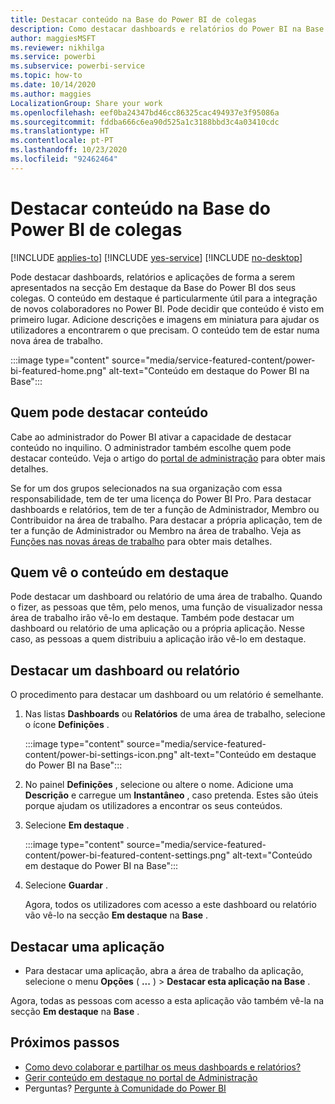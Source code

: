 ```yaml
---
title: Destacar conteúdo na Base do Power BI de colegas
description: Como destacar dashboards e relatórios do Power BI na Base do Power BI para colegas na sua organização.
author: maggiesMSFT
ms.reviewer: nikhilga
ms.service: powerbi
ms.subservice: powerbi-service
ms.topic: how-to
ms.date: 10/14/2020
ms.author: maggies
LocalizationGroup: Share your work
ms.openlocfilehash: eef0ba24347bd46cc86325cac494937e3f95086a
ms.sourcegitcommit: fddba666c6ea90d525a1c3188bbd3c4a03410cdc
ms.translationtype: HT
ms.contentlocale: pt-PT
ms.lasthandoff: 10/23/2020
ms.locfileid: "92462464"
---
```

# <a name="feature-content-on-colleagues-power-bi-home-page"></a>Destacar conteúdo na Base do Power BI de colegas

[!INCLUDE [applies-to](../includes/applies-to.md)] [!INCLUDE [yes-service](../includes/yes-service.md)] [!INCLUDE [no-desktop](../includes/no-desktop.md)]

Pode destacar dashboards, relatórios e aplicações de forma a serem apresentados na secção Em destaque da Base do Power BI dos seus colegas. O conteúdo em destaque é particularmente útil para a integração de novos colaboradores no Power BI. Pode decidir que conteúdo é visto em primeiro lugar. Adicione descrições e imagens em miniatura para ajudar os utilizadores a encontrarem o que precisam. O conteúdo tem de estar numa nova área de trabalho.

:::image type="content" source="media/service-featured-content/power-bi-featured-home.png" alt-text="Conteúdo em destaque do Power BI na Base":::

## <a name="who-can-feature-content"></a>Quem pode destacar conteúdo

Cabe ao administrador do Power BI ativar a capacidade de destacar conteúdo no inquilino. O administrador também escolhe quem pode destacar conteúdo. Veja o artigo do [portal de administração](../admin/service-admin-portal.md#featured-content) para obter mais detalhes.

Se for um dos grupos selecionados na sua organização com essa responsabilidade, tem de ter uma licença do Power BI Pro. Para destacar dashboards e relatórios, tem de ter a função de Administrador, Membro ou Contribuidor na área de trabalho. Para destacar a própria aplicação, tem de ter a função de Administrador ou Membro na área de trabalho. Veja as [Funções nas novas áreas de trabalho](service-new-workspaces.md#roles-in-the-new-workspaces) para obter mais detalhes.

## <a name="who-sees-featured-content"></a>Quem vê o conteúdo em destaque

Pode destacar um dashboard ou relatório de uma área de trabalho. Quando o fizer, as pessoas que têm, pelo menos, uma função de visualizador nessa área de trabalho irão vê-lo em destaque. Também pode destacar um dashboard ou relatório de uma aplicação ou a própria aplicação. Nesse caso, as pessoas a quem distribuiu a aplicação irão vê-lo em destaque.

## <a name="feature-a-dashboard-or-report"></a>Destacar um dashboard ou relatório

O procedimento para destacar um dashboard ou um relatório é semelhante.

1. Nas listas **Dashboards** ou **Relatórios** de uma área de trabalho, selecione o ícone **Definições** .

    :::image type="content" source="media/service-featured-content/power-bi-settings-icon.png" alt-text="Conteúdo em destaque do Power BI na Base":::

2. No painel **Definições** , selecione ou altere o nome. Adicione uma **Descrição** e carregue um **Instantâneo** , caso pretenda. Estes são úteis porque ajudam os utilizadores a encontrar os seus conteúdos.

3. Selecione **Em destaque** .

    :::image type="content" source="media/service-featured-content/power-bi-featured-content-settings.png" alt-text="Conteúdo em destaque do Power BI na Base":::

4. Selecione **Guardar** .

    Agora, todos os utilizadores com acesso a este dashboard ou relatório vão vê-lo na secção **Em destaque** na **Base** .

## <a name="feature-an-app"></a>Destacar uma aplicação

- Para destacar uma aplicação, abra a área de trabalho da aplicação, selecione o menu **Opções** ( **...** ) > **Destacar esta aplicação na Base** .

Agora, todas as pessoas com acesso a esta aplicação vão também vê-la na secção **Em destaque** na **Base** .

## <a name="next-steps"></a>Próximos passos

* [Como devo colaborar e partilhar os meus dashboards e relatórios?](../collaborate-share/service-how-to-collaborate-distribute-dashboards-reports.md)
* [Gerir conteúdo em destaque no portal de Administração](../admin/service-admin-portal.md#manage-featured-content)
* Perguntas? [Pergunte à Comunidade do Power BI](https://community.powerbi.com/)
